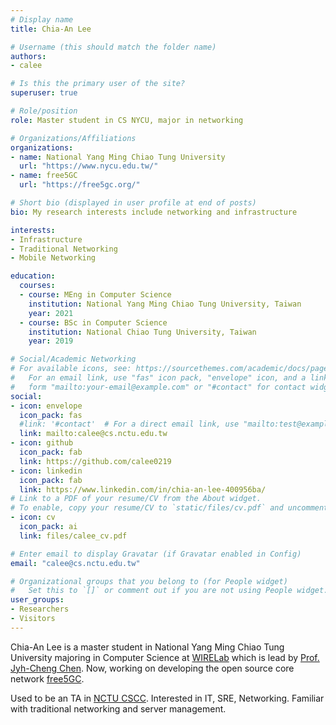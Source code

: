 ```yaml
---
# Display name
title: Chia-An Lee

# Username (this should match the folder name)
authors:
- calee

# Is this the primary user of the site?
superuser: true

# Role/position
role: Master student in CS NYCU, major in networking

# Organizations/Affiliations
organizations:
- name: National Yang Ming Chiao Tung University
  url: "https://www.nycu.edu.tw/"
- name: free5GC
  url: "https://free5gc.org/"

# Short bio (displayed in user profile at end of posts)
bio: My research interests include networking and infrastructure

interests:
- Infrastructure
- Traditional Networking
- Mobile Networking

education:
  courses:
  - course: MEng in Computer Science
    institution: National Yang Ming Chiao Tung University, Taiwan
    year: 2021
  - course: BSc in Computer Science
    institution: National Chiao Tung University, Taiwan
    year: 2019

# Social/Academic Networking
# For available icons, see: https://sourcethemes.com/academic/docs/page-builder/#icons
#   For an email link, use "fas" icon pack, "envelope" icon, and a link in the
#   form "mailto:your-email@example.com" or "#contact" for contact widget.
social:
- icon: envelope
  icon_pack: fas
  #link: '#contact'  # For a direct email link, use "mailto:test@example.org".
  link: mailto:calee@cs.nctu.edu.tw
- icon: github
  icon_pack: fab
  link: https://github.com/calee0219
- icon: linkedin
  icon_pack: fab
  link: https://www.linkedin.com/in/chia-an-lee-400956ba/
# Link to a PDF of your resume/CV from the About widget.
# To enable, copy your resume/CV to `static/files/cv.pdf` and uncomment the lines below.
- icon: cv
  icon_pack: ai
  link: files/calee_cv.pdf

# Enter email to display Gravatar (if Gravatar enabled in Config)
email: "calee@cs.nctu.edu.tw"

# Organizational groups that you belong to (for People widget)
#   Set this to `[]` or comment out if you are not using People widget.
user_groups:
- Researchers
- Visitors
---
```


Chia-An Lee is a master student in National Yang Ming Chiao Tung University majoring in Computer Science at [WIRELab](http://wire.cs.nctu.edu.tw) which is lead by [Prof. Jyh-Cheng Chen](https://people.cs.nctu.edu.tw/~jcc/). Now, working on developing the open source core network [free5GC](https://free5gc.org/).

Used to be an TA in [NCTU CSCC](https://cscc.cs.nctu.edu.tw/). Interested in IT, SRE, Networking. Familiar with traditional networking and server management.
